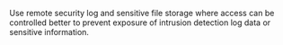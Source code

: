 Use remote security log and sensitive file storage where access can be controlled better to prevent exposure of intrusion detection log data or sensitive information.
